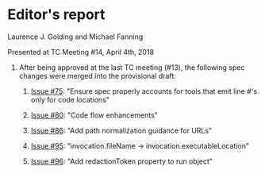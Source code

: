 # Editor's report

Laurence J. Golding and Michael Fanning

Presented at TC Meeting #14, April 4th, 2018

1. After being approved at the last TC meeting (#13), the following spec changes were merged into the provisional draft:

    1. [Issue #75](https://github.com/oasis-tcs/sarif-spec/issues/75): "Ensure spec properly accounts for tools that emit line #'s only for code locations"

    2. [Issue #80](https://github.com/oasis-tcs/sarif-spec/issues/80): "Code flow enhancements"

    3. [Issue #86](https://github.com/oasis-tcs/sarif-spec/issues/86): "Add path normalization guidance for URLs"

    4. [Issue #95](https://github.com/oasis-tcs/sarif-spec/issues/95): "invocation.fileName -> invocation.executableLocation"

    5. [Issue #96](https://github.com/oasis-tcs/sarif-spec/issues/96): "Add redactionToken property to run object"
